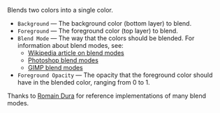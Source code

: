 Blends two colors into a single color. 

   - `Background` — The background color (bottom layer) to blend.
   - `Foreground` — The foreground color (top layer) to blend.
   - `Blend Mode` — The way that the colors should be blended. For information about blend modes, see: 
      - [Wikipedia article on blend modes](https://en.wikipedia.org/wiki/Blend_modes)
      - [Photoshop blend modes](http://help.adobe.com/en_US/photoshop/cs/using/WSfd1234e1c4b69f30ea53e41001031ab64-77eba.html)
      - [GIMP blend modes](http://docs.gimp.org/en/gimp-concepts-layer-modes.html)
   - `Foreground Opacity` — The opacity that the foreground color should have in the blended color, ranging from 0 to 1.

Thanks to [Romain Dura](http://mouaif.wordpress.com/2009/01/05/photoshop-math-with-glsl-shaders/) for reference implementations of many blend modes.
